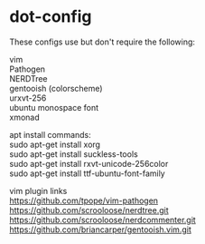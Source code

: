 dot-config
==========
  
  
These configs use but don't require the following:  
  
vim  
    Pathogen  
    NERDTree  
    gentooish (colorscheme)  
urxvt-256  
ubuntu monospace font  
xmonad  
  
  
apt install commands:  
    sudo apt-get install xorg  
    sudo apt-get install suckless-tools  
    sudo apt-get install rxvt-unicode-256color  
    sudo apt-get install ttf-ubuntu-font-family  
  
  
vim plugin links  
    https://github.com/tpope/vim-pathogen  
    https://github.com/scrooloose/nerdtree.git  
    https://github.com/scrooloose/nerdcommenter.git  
    https://github.com/briancarper/gentooish.vim.git  
  
